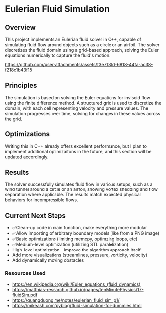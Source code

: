 # Eulerian Fluid Simulation

## Overview
This project implements an Eulerian fluid solver in C++, capable of simulating fluid flow around objects such as a circle or an airfoil. The solver discretizes the fluid domain using a grid-based approach, solving the Euler equations numerically to capture the fluid's motion.


https://github.com/user-attachments/assets/f3e7131d-6818-44fa-ac38-f218c1b43f15


## Principles
The simulation is based on solving the Euler equations for inviscid flow using the finite difference method. A structured grid is used to discretize the domain, with each cell representing velocity and pressure values. The simulation progresses over time, solving for changes in these values across the grid.

## Optimizations
Writing this in C++ already offers excellent performance, but I plan to implement additional optimizaitons in the future, and this section will be updated accordingly.

## Results
The solver successfully simulates fluid flow in various setups, such as a wind tunnel around a circle or an airfoil, showing vortex shedding and flow separation where applicable. The results match expected physical behaviors for incompressible flows.

## Current Next Steps
- ✅Clean-up code in main function, make everything more modular
- ✅Allow importing of arbitrary boundary models (like from a PNG image)
- ✅Basic optimizations (limiting memcpy, optimzing loops, etc)
- ✅Medium-level optimization (utilizing STL paralelization)
- High-level optimization - improve the algorithm approach itself
- Add more visualizations (streamlines, pressure, vorticity, velocity)
- Add dynamically moving obstacles

### Resources Used
- https://en.wikipedia.org/wiki/Euler_equations_(fluid_dynamics)
- https://matthias-research.github.io/pages/tenMinutePhysics/17-fluidSim.pdf
- https://quangduong.me/notes/eulerian_fluid_sim_p1/
- https://mikeash.com/pyblog/fluid-simulation-for-dummies.html
